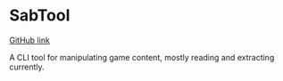 # SabTool

[GitHub link](https://github.com/Blumster/SabTool)

A CLI tool for manipulating game content, mostly reading and extracting currently.
